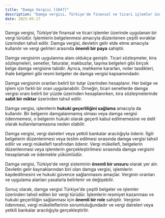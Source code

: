 ```yaml
---
title: "Damga Vergisi [1047]"
description: "Damga vergisi, Türkiye'de finansal ve ticari işlemler üzerinde uygulanan bir vergi türüdür."
date: 2023-05-17
---
```


Damga vergisi, Türkiye'de finansal ve ticari işlemler üzerinde uygulanan bir vergi türüdür. İşlemlerin belgelenmesi
amacıyla düzenlenen çeşitli evraklar üzerinden tahsil edilir. Damga vergisi, devletin gelir elde etme amacıyla
kullanılır ve vergi gelirleri arasında **önemli bir paya** sahiptir.

Damga vergisinin uygulanma alanı oldukça geniştir. Ticari sözleşmeler, kira sözleşmeleri, senetler, faturalar,
makbuzlar, taşıma belgeleri gibi birçok belge damga vergisine tabidir. Ayrıca, mahkeme kararları, noter tasdikleri,
ihale belgeleri gibi resmi belgeler de damga vergisi kapsamındadır.

Damga vergisinin oranları belirli bir tutar üzerinden hesaplanır. Her belge ve işlem için farklı bir oran uygulanabilir.
Örneğin, ticari senetlerde damga vergisi oranı belirli bir yüzde üzerinden hesaplanırken, kira sözleşmelerinde **sabit
bir miktar** üzerinden tahsil edilir.

Damga vergisi, işlemlerin **hukuki geçerliliğini sağlama** amacıyla da kullanılır. Bir belgenin damgalanmamış olması
veya damga vergisi ödenmemesi, o belgenin hukuki olarak geçerli kabul edilmemesine ve delil olarak kullanılamamasına
neden olabilir.

Damga vergisi, vergi daireleri veya yetkili bankalar aracılığıyla ödenir. İlgili belgelerin düzenlenmesi veya teslim
edilmesi sırasında damga vergisi tahsil edilir ve vergi mükellefi tarafından ödenir. Vergi mükellefi, belgelerin
düzenlenmesi veya işlemlerin gerçekleştirilmesi sırasında damga vergisini hesaplamak ve ödemekle yükümlüdür.

Damga vergisi, Türkiye'de vergi sisteminin **önemli bir unsuru** olarak yer alır. Devletin gelir kaynaklarından biri
olan damga vergisi, işlemlerin kaydedilmesini ve hukuki güvence sağlanmasını amaçlar. Verginin oranları ve uygulama
alanları yasalarla belirlenir ve değişebilir.

Sonuç olarak, damga vergisi Türkiye'de çeşitli belgeler ve işlemler üzerinden tahsil edilen bir vergi türüdür.
İşlemlerin resmiyet kazanması ve hukuki geçerliliğin sağlanması için **önemli bir role** sahiptir. Verginin ödenmesi,
vergi mükelleflerinin sorumluluğundadır ve vergi daireleri veya yetkili bankalar aracılığıyla gerçekleştirilir.
